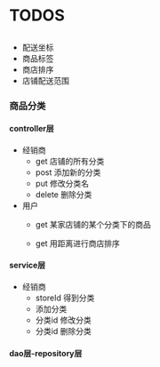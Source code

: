 # TODOS
## 
* 配送坐标
* 商品标签
* 商店排序
* 店铺配送范围
### 商品分类
#### controller层
- 经销商
    - get 店铺的所有分类
    - post 添加新的分类
    - put 修改分类名
    - delete 删除分类
- 用户
    - get 某家店铺的某个分类下的商品

    - get 用距离进行商店排序
#### service层
- 经销商
    - storeId 得到分类
    - 添加分类
    - 分类id 修改分类
    - 分类id 删除分类
#### dao层-repository层
